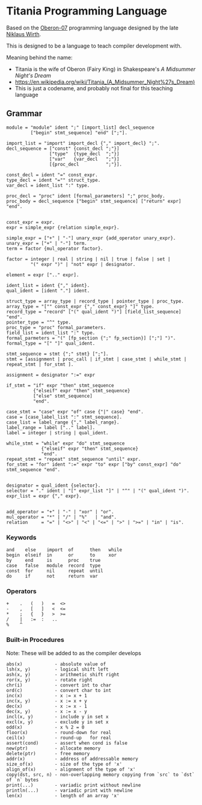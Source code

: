 # Titania Programming Language

Based on the [Oberon-07](https://people.inf.ethz.ch/wirth/Oberon/Oberon07.Report.pdf) programming language designed by the late [Niklaus Wirth](https://en.wikipedia.org/wiki/Niklaus_Wirth).

This is designed to be a language to teach compiler development with.

Meaning behind the name:
 * Titania is the wife of Oberon (Fairy King) in Shakespeare's _A Midsummer Night's Dream_
 * <https://en.wikipedia.org/wiki/Titania_(A_Midsummer_Night%27s_Dream)>
 * This is just a codename, and probably not final for this teaching language

## Grammar


```
module = "module" ident ";" [import_list] decl_sequence
         ["begin" stmt_sequence] "end" [";"].

import_list = "import" import_decl {"," import_decl} ";".
decl_sequence = ["const" {const_decl ";"}]
                ["type"  {type_decl  ";"}]
                ["var"   {var_decl   ";"}]
                [{proc_decl          ";"}].

const_decl = ident "=" const_expr.
type_decl = ident "="" struct_type.
var_decl = ident_list ":" type.

proc_decl = "proc" ident [formal_parameters] ";" proc_body.
proc_body = decl_sequence ["begin" stmt_sequence] ["return" expr] "end".


const_expr = expr.
expr = simple_expr {relation simple_expr}.

simple_expr = ["+" | "-"] unary_expr {add_operator unary_expr}.
unary_expr = ["+" | "-"] term.
term = factor {mul_operator factor}.

factor = integer | real | string | nil | true | false | set |
         "(" expr ")" | "not" expr | designator.

element = expr [".." expr].

ident_list = ident {"," ident}.
qual_ident = [ident "."] ident.

struct_type = array_type | record_type | pointer_type | proc_type.
array_type = "["" const_expr {"," const_expr} "]" type.
record_type = "record" ["(" qual_ident ")"] [field_list_sequence] "end".
pointer_type = "^" type.
proc_type = "proc" formal_parameters.
field_list = ident_list ":" type.
formal_parmeters = "(" [fp_section {";" fp_section}] [";"] ")".
formal_type = "[" "]" qual_ident.

stmt_sequence = stmt {";" stmt} [";"].
stmt = [assignment | proc_call | if_stmt | case_stmt | while_stmt | repeat_stmt | for_stmt ].

assignment = designator ":=" expr

if_stmt = "if" expr "then" stmt_sequence
          {"elseif" expr "then" stmt_sequence}
          ["else" stmt_sequence]
          "end".

case_stmt = "case" expr "of" case {"|" case} "end".
case = [case_label_list ":" stmt_sequence].
case_list = label_range {"," label_range}.
label_range = label [".." label].
label = integer | string | qual_ident.

while_stmt = "while" expr "do" stmt_sequence
             {"elseif" expr "then" stmt_sequence}
             "end".
repeat_stmt = "repeat" stmt_sequence "until" expr.
for_stmt = "for" ident ":=" expr "to" expr ["by" const_expr] "do" stmt_sequence "end".


designator = qual_ident {selector}.
selector = "." ident | "[" expr_list "]" | "^" | "(" qual_ident ")".
expr_list = expr {"," expr}.


add_operator = "+" | "-" | "xor" | "or".
mul_operator = "*" | "/" | "%"   | "and".
relation     = "=" | "<>" | "<" | "<=" | ">" | ">=" | "in" | "is".
```

### Keywords
```
and    else    import  of      then   while
begin  elseif  in      or      to     xor
by     end     is      proc    true
case   false   module  record  type
const  for     nil     repeat  until
do     if      not     return  var
```


### Operators

```
+    .   (   )   =  <>
-    ,   [   ]   <  <=
*    ;   {   }   >  >=
/    |   :=  :   ..
%    ^
```

### Built-in Procedures

Note: These will be added to as the compiler develops

```
abs(x)            - absolute value of
lsh(x, y)         - logical shift left
ash(x, y)         - arithmetic shift right
ror(x, y)         - rotate right
chr(i)            - convert int to char
ord(c)            - convert char to int
inc(x)            - x := x + 1
inc(x, y)         - x := x + y
dec(x)            - x := x - 1
dec(x, y)         - x := x - y
incl(x, y)        - include y in set x
excl(x, y)        - exclude y in set x
odd(x)            - x % 2 = 0
floor(x)          - round-down for real
ceil(x)           - round-up   for real
assert(cond)      - assert when cond is false
new(ptr)          - allocate memory
delete(ptr)       - free memory
addr(x)           - address of addressable memory
size_of(x)        - size of the type of 'x'
align_of(x)       - alignment of the type of 'x'
copy(dst, src, n) - non-overlapping memory copying from `src` to `dst` of `n` bytes
print(...)        - variadic print without newline
println(...)      - variadic print with newline
len(x)            - length of an array 'x'
```

